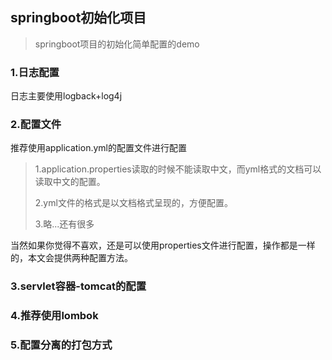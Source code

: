 ## springboot初始化项目
> springboot项目的初始化简单配置的demo

### 1.日志配置
日志主要使用logback+log4j

### 2.配置文件
推荐使用application.yml的配置文件进行配置
> 1.application.properties读取的时候不能读取中文，而yml格式的文档可以读取中文的配置。
>
> 2.yml文件的格式是以文档格式呈现的，方便配置。
>
>3.略...还有很多

当然如果你觉得不喜欢，还是可以使用properties文件进行配置，操作都是一样的，本文会提供两种配置方法。

### 3.servlet容器-tomcat的配置

### 4.推荐使用lombok

### 5.配置分离的打包方式